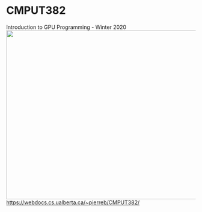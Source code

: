 # CMPUT382
Introduction to GPU Programming - Winter 2020
<img src="https://webdocs.cs.ualberta.ca/~pierreb/CMPUT382/index_files/image005.jpg" height="450" width="800" >
https://webdocs.cs.ualberta.ca/~pierreb/CMPUT382/
